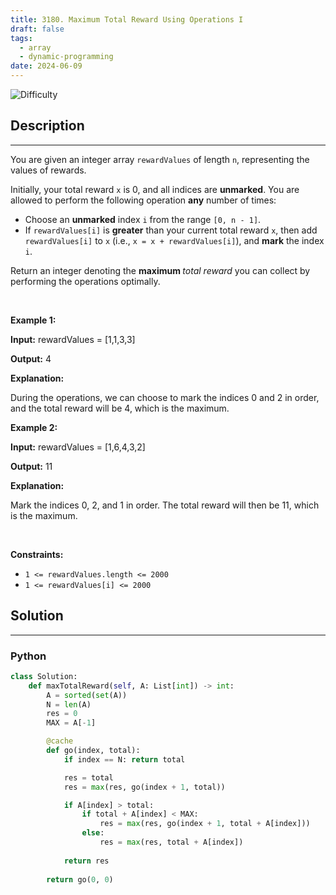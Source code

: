 ```yaml
---
title: 3180. Maximum Total Reward Using Operations I
draft: false
tags: 
  - array
  - dynamic-programming
date: 2024-06-09
---
```


![Difficulty](https://img.shields.io/badge/Difficulty-Medium-blue.svg)

## Description

---
<p>You are given an integer array <code>rewardValues</code> of length <code>n</code>, representing the values of rewards.</p>

<p>Initially, your total reward <code>x</code> is 0, and all indices are <strong>unmarked</strong>. You are allowed to perform the following operation <strong>any</strong> number of times:</p>

<ul>
	<li>Choose an <strong>unmarked</strong> index <code>i</code> from the range <code>[0, n - 1]</code>.</li>
	<li>If <code>rewardValues[i]</code> is <strong>greater</strong> than your current total reward <code>x</code>, then add <code>rewardValues[i]</code> to <code>x</code> (i.e., <code>x = x + rewardValues[i]</code>), and <strong>mark</strong> the index <code>i</code>.</li>
</ul>

<p>Return an integer denoting the <strong>maximum </strong><em>total reward</em> you can collect by performing the operations optimally.</p>

<p>&nbsp;</p>
<p><strong class="example">Example 1:</strong></p>

<div class="example-block">
<p><strong>Input:</strong> <span class="example-io">rewardValues = [1,1,3,3]</span></p>

<p><strong>Output:</strong> <span class="example-io">4</span></p>

<p><strong>Explanation:</strong></p>

<p>During the operations, we can choose to mark the indices 0 and 2 in order, and the total reward will be 4, which is the maximum.</p>
</div>

<p><strong class="example">Example 2:</strong></p>

<div class="example-block">
<p><strong>Input:</strong> <span class="example-io">rewardValues = [1,6,4,3,2]</span></p>

<p><strong>Output:</strong> <span class="example-io">11</span></p>

<p><strong>Explanation:</strong></p>

<p>Mark the indices 0, 2, and 1 in order. The total reward will then be 11, which is the maximum.</p>
</div>

<p>&nbsp;</p>
<p><strong>Constraints:</strong></p>

<ul>
	<li><code>1 &lt;= rewardValues.length &lt;= 2000</code></li>
	<li><code>1 &lt;= rewardValues[i] &lt;= 2000</code></li>
</ul>


## Solution

---
### Python
``` py title='maximum-total-reward-using-operations-i'
class Solution:
    def maxTotalReward(self, A: List[int]) -> int:
        A = sorted(set(A))
        N = len(A)
        res = 0
        MAX = A[-1]

        @cache
        def go(index, total):
            if index == N: return total

            res = total
            res = max(res, go(index + 1, total))

            if A[index] > total:
                if total + A[index] < MAX:
                    res = max(res, go(index + 1, total + A[index]))
                else:
                    res = max(res, total + A[index])
            
            return res
        
        return go(0, 0)



```

